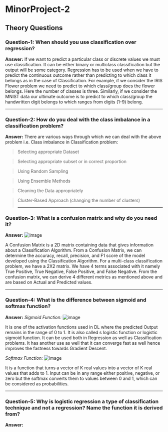 # MinorProject-2

## Theory Questions

### Question-1: When should you use classification over regression?

**Answer:** If we want to predict a particular class or discrete values we must use classification. It can be either binary or multiclass classification but the output will be some category. Regression has to be used when we have to predict the continuous outcome rather than predicting to which class it belongs as in the case of Classification.
For example, if we consider the IRIS Flower problem we need to predict to which class/group does the flower belongs. Here the number of classes is three.
Similarly, if we consider the MNIST data our ultimate outcome is to predict to which class/group the handwritten digit belongs to which ranges from digits (1-9) belong.
<hr>

### Question-2: How do you deal with the class imbalance in a classification problem?

**Answer:** There are various ways through which we can deal with the above problem i.e. Class imbalance in Classification problem:
>Selecting appropriate Dataset

>Selecting appropriate subset or in correct proportion

>Using Random Sampling

>Using Ensemble Methods

>Cleaning the Data appropriately

>Cluster-Based Approach (changing the number of clusters)
><hr>

### Question-3: What is a confusion matrix and why do you need it?

**Answer:** ![image](https://user-images.githubusercontent.com/81156510/129568018-6ebeba18-fbf8-4603-bf8c-62b992084a50.png)

A Confusion Matrix is a 2D matrix containing data that gives information about a Classification Algorithm. From a Confusion Matrix, we can determine the accuracy, recall, precision, and F1 score of the model developed using the Classification Algorithm. For a multi-class classification problem, we have a 2X2 matrix. We have 4 terms associated with it namely True Positive, True Negative, False Positive, and False Negative. From the confusion matrix, we can derive 4 different metrics as mentioned above and are based on Actual and Predicted values.
<hr>

### Question-4: What is the difference between sigmoid and softmax function?

**Answer:**
*Sigmoid Function:* 
![image](https://user-images.githubusercontent.com/81156510/129568411-adb61161-b2f1-4bb9-afcd-6f22dd10fc4f.png)

It is one of the activation functions used in DL where the predicted Output remains in the range of 0 to 1. It is also called s logistic function or logistic sigmoid function. It can be used both in Regression as well as Classification problems. It has another use as well that it can converge fast as well hence improves the fastness towards Gradient Descent.

*Softmax Function:* ![image](https://user-images.githubusercontent.com/81156510/129568454-338cd441-ef3c-4ee9-a003-cafdfabbdbcf.png)

It is a function that turns a vector of K real values into a vector of K real values that adds to 1. Input can be in any range either positive, negative, or zero but the softmax converts them to values between 0 and 1, which can be considered as probabilities.
<hr>

### Question-5: Why is logistic regression a type of classification technique and not a regression? Name the function it is derived from?

**Answer:** 
